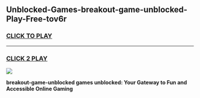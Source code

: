 
## Unblocked-Games-breakout-game-unblocked-Play-Free-tov6r
<h3>
<a href="https://premium76.site?title=breakout-game-unblocked&ref=09A">CLICK TO PLAY</a></h3>
<hr>

<h3>
<a href="https://premium76.site?title=breakout-game-unblocked&ref=09A">CLICK 2 PLAY</a>
  
</h3>

<a href="https://premium76.site?title=breakout-game-unblocked&ref=09A"><img src="https://clearcache.store/games.png"></a>


**breakout-game-unblocked games unblocked: Your Gateway to Fun and Accessible Online Gaming**
